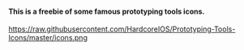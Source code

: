 #### This is a freebie of some famous prototyping tools icons.
https://raw.githubusercontent.com/HardcoreIOS/Prototyping-Tools-Icons/master/icons.png
